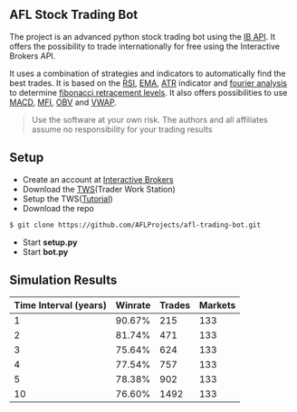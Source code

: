 ## AFL Stock Trading Bot

The project is an advanced python stock trading bot using the [IB API](https://github.com/InteractiveBrokers/tws-api-public). It offers the possibility to trade internationally for free using the Interactive Brokers API.

It uses a combination of strategies and indicators to automatically find the best trades. It is based on the [RSI](https://fr.wikipedia.org/wiki/Relative_strength_index), [EMA](https://en.wikipedia.org/wiki/Moving_average), [ATR](https://en.wikipedia.org/wiki/Average_true_range) indicator and [fourier analysis](https://en.wikipedia.org/wiki/Discrete_Fourier_transform) to determine [fibonacci retracement levels](https://en.wikipedia.org/wiki/Fibonacci_retracement). It also offers possibilities to use [MACD](https://en.wikipedia.org/wiki/MACD), [MFI](https://en.wikipedia.org/wiki/Money_flow_index), [OBV](https://en.wikipedia.org/wiki/On-balance_volume) and [VWAP](https://en.wikipedia.org/wiki/Volume-weighted_average_price).
> Use the software at your own risk. The authors and all affiliates assume no responsibility for your trading results

## Setup
- Create an account at [Interactive Brokers](https://www.interactivebrokers.com/en/home.php)
- Download the [TWS]()(Trader Work Station)
- Setup the TWS([Tutorial](https://interactivebrokers.github.io/tws-api/initial_setup.html))
- Download the repo 
```sh
$ git clone https://github.com/AFLProjects/afl-trading-bot.git
```
- Start **setup.py**
- Start **bot.py**

## Simulation Results

| Time Interval (years) | Winrate | Trades | Markets |
|-----------------------|---------|--------|---------|
| 1                     | 90.67%  | 215    | 133     |
| 2                     | 81.74%  | 471    | 133     |
| 3                     | 75.64%  | 624    | 133     |
| 4                     | 77.54%  | 757    | 133     |
| 5                     | 78.38%  | 902    | 133     |
| 10                    | 76.60%  | 1492   | 133     |